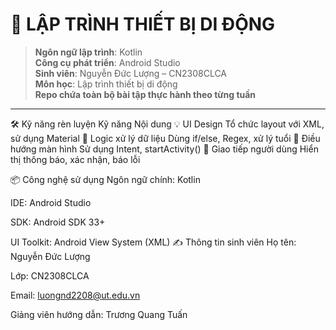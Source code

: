 # 📱 LẬP TRÌNH THIẾT BỊ DI ĐỘNG

> **Ngôn ngữ lập trình**: Kotlin  
> **Công cụ phát triển**: Android Studio  
> **Sinh viên**: Nguyễn Đức Lượng – CN2308CLCA  
> **Môn học**: Lập trình thiết bị di động  
> **Repo chứa toàn bộ bài tập thực hành theo từng tuần**

---
🛠️ Kỹ năng rèn luyện
Kỹ năng	Nội dung
💡 UI Design	Tổ chức layout với XML, sử dụng Material
🧠 Logic xử lý dữ liệu	Dùng if/else, Regex, xử lý tuổi
🧭 Điều hướng màn hình	Sử dụng Intent, startActivity()
🔄 Giao tiếp người dùng	Hiển thị thông báo, xác nhận, báo lỗi

📦 Công nghệ sử dụng
Ngôn ngữ chính: Kotlin

IDE: Android Studio 

SDK: Android SDK 33+

UI Toolkit: Android View System (XML)
✍️ Thông tin sinh viên
Họ tên: Nguyễn Đức Lượng

Lớp: CN2308CLCA

Email: luongnd2208@ut.edu.vn

Giảng viên hướng dẫn: Trương Quang Tuấn
